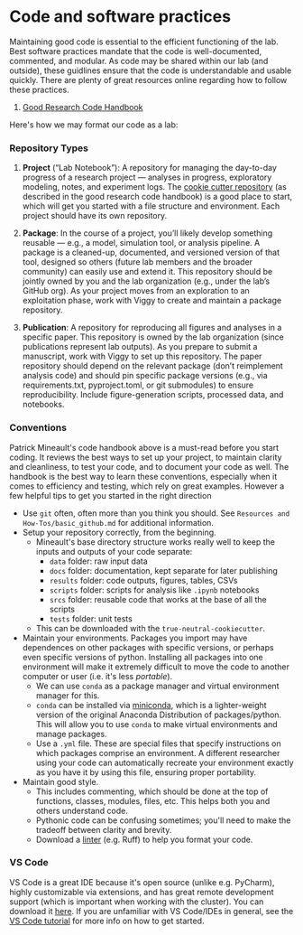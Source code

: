# Code and software practices
Maintaining good code is essential to the efficient functioning of the lab. Best software practices mandate that the code is well-documented, commented, and modular. As code may be shared within our lab (and outside), these guidlines ensure that the code is understandable and usable quickly. There are plenty of great resources online regarding how to follow these practices.

1. [Good Research Code Handbook](https://goodresearch.dev/index.html)

Here's how we may format our code as a lab:

### Repository Types

1. **Project** (“Lab Notebook”): A repository for managing the day-to-day progress of a research project — analyses in progress, exploratory modeling, notes, and experiment logs. The [cookie cutter repository](https://github.com/LevensteinLab/pat-cookiecutter) (as described in the good research code handbook) is a good place to start, which will get you started with a file structure and environment. Each project should have its own repository.

2. **Package**: In the course of a project, you’ll likely develop something reusable — e.g., a model, simulation tool, or analysis pipeline. A package is a cleaned-up, documented, and versioned version of that tool, designed so others (future lab members and the broader community) can easily use and extend it. This repository should be jointly owned by you and the lab organization (e.g., under the lab’s GitHub org). As your project moves from an exploration to an exploitation phase, work with Viggy to create and maintain a package repository.

3. **Publication**: A repository for reproducing all figures and analyses in a specific paper. This repository is owned by the lab organization (since publications represent lab outputs). As you prepare to submit a manuscript, work with Viggy to set up this repository. The paper repository should depend on the relevant package (don’t reimplement analysis code) and should pin specific package versions (e.g., via requirements.txt, pyproject.toml, or git submodules) to ensure reproducibility. Include figure-generation scripts, processed data, and notebooks.

### Conventions
Patrick Mineault's code handbook above is a must-read before you start coding. It reviews the best ways to set up your project, to maintain clarity and cleanliness, to test your code, and to document your code as well. The handbook is the best way to learn these conventions, especially when it comes to efficiency and testing, which rely on great examples. However a few helpful tips to get you started in the right direction

- Use `git` often, often more than you think you should. See `Resources and How-Tos/basic_github.md` for additional information.
- Setup your repository correctly, from the beginning.
    - Mineault's base directory structure works really well to keep the inputs and outputs of your code separate:
        - `data` folder: raw input data
        - `docs` folder: documentation, kept separate for later publishing
        - `results` folder: code outputs, figures, tables, CSVs
        - `scripts` folder: scripts for analysis like `.ipynb` notebooks
        - `srcs` folder: reusable code that works at the base of all the scripts
        - `tests` folder: unit tests
    - This can be downloaded with the `true-neutral-cookiecutter`.
- Maintain your environments. Packages you import may have dependences on other packages with specific versions, or perhaps even specific versions of python. Installing all packages into one environment will make it extremely difficult to move the code to another computer or user (i.e. it's less *portable*).
    - We can use `conda` as a package manager and virtual environment manager for this.
    - `conda` can be installed via [miniconda](https://www.anaconda.com/docs/getting-started/miniconda/main), which is a lighter-weight version of the original Anaconda Distribution of packages/python. This will allow you to use `conda` to make virtual environments and manage packages.
    - Use a `.yml` file. These are special files that specify instructions on which packages comprise an environment. A different researcher using your code can automatically recreate your environment exactly as you have it by using this file, ensuring proper portability.
- Maintain good style.
    - This includes commenting, which should be done at the top of functions, classes, modules, files, etc. This helps both you and others understand code.
    - Pythonic code can be confusing sometimes; you'll need to make the tradeoff between clarity and brevity.
    - Download a [linter](https://docs.astral.sh/ruff/) (e.g. Ruff) to help you format your code.

### VS Code
VS Code is a great IDE because it's open source (unlike e.g. PyCharm), highly customizable via extensions, and has great remote development support (which is important when working with the cluster). You can download it [here](https://code.visualstudio.com/Download). If you are unfamiliar with VS Code/IDEs in general, see the [VS Code tutorial](https://levensteinlab.github.io/Lab-Handbook/Resources/vs_code) for more info on how to get started.
